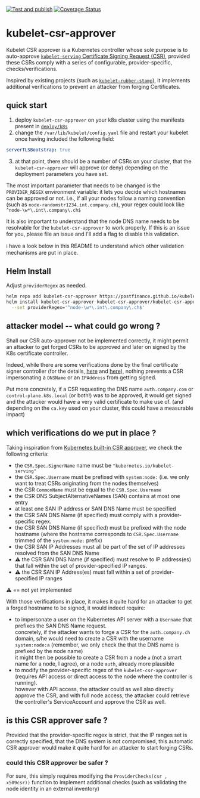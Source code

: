 [![Test and publish](https://github.com/postfinance/kubelet-csr-approver/actions/workflows/publish.yaml/badge.svg)](https://github.com/postfinance/kubelet-csr-approver/actions/workflows/publish.yaml)
[![Coverage Status](https://coveralls.io/repos/github/postfinance/kubelet-csr-approver/badge.svg?branch=main)](https://coveralls.io/github/postfinance/kubelet-csr-approver?branch=main)
# kubelet-csr-approver

Kubelet CSR approver is a Kubernetes controller whose sole purpose is to auto-approve [`kubelet-serving`
Certificate Signing Request (CSR)](https://kubernetes.io/docs/tasks/administer-cluster/kubeadm/kubeadm-certs/#kubelet-serving-certs),
provided these CSRs comply with a series of configurable, provider-specific, checks/verifications.  

Inspired by existing projects (such as [`kubelet-rubber-stamp`](https://github.com/kontena/kubelet-rubber-stamp)), 
it implements additional verifications to prevent an attacker from forging Certificates.

## quick start

1. deploy `kubelet-csr-approver` on your k8s cluster using the manifests present in [`deploy/k8s`](deploy/k8s)
2. change the `/var/lib/kubelet/config.yaml` file and restart your kubelet once having included the following field:
```yaml
serverTLSBootstrap: true
```
3. at that point, there should be a number of CSRs on your cluster, that the `kubelet-csr-approver` will approve (or deny) depending on the deployment parameters you have set.

The most important parameter that needs to be changed is the `PROVIDER_REGEX` environment variable: it lets you
decide which hostnames can be approved or not. i.e., if all your nodes follow a naming convention
(such as `node-randomstr1234.int.company.ch`), your regex could look like `^node-\w*\.int\.company\.ch$`

It is also important to understand that the node DNS name needs to be resolvable for the `kubelet-csr-approver` to work properly.
If this is an issue for you, please file an issue and I'll add a flag to disable this validation.

ℹ have a look below in this README to understand which other validation mechanisms are put in place.

## Helm Install

Adjust `providerRegex` as needed.

```sh
helm repo add kubelet-csr-approver https://postfinance.github.io/kubelet-csr-approver
helm install kubelet-csr-approver kubelet-csr-approver/kubelet-csr-approver -n kube-system \
  --set providerRegex='^node-\w*\.int\.company\.ch$'
```

## attacker model -- what could go wrong ?

Shall our CSR auto-approver not be implemented correctly, it might permit an attacker to get forged CSRs to be 
approved and later on signed by the K8s certificate controller.

Indeed, while there are some verifications done by the final certificate signer controller (for the details, [here](https://github.com/kubernetes/kubernetes/blob/v1.22.2/pkg/controller/certificates/signer/signer.go#L253-L258) and [here](https://github.com/kubernetes/kubernetes/blob/v1.22.2/pkg/apis/certificates/helpers.go#L62-L88)), nothing prevents a CSR impersonating a `DNSName` or an `IPAddress` from getting signed.

Put more concretely, if a CSR requesting the DNS name `auth.company.com` or `control-plane.k8s.local` (or both!) was to be approved, it would get signed and the attacker would have a very valid certificate to make use of. (and depending on the `ca.key` used on your cluster, this could have a measurable impact)

## which verifications do we put in place ?

Taking inspiration from [Kubernetes built-in CSR approver](https://github.com/kubernetes/kubernetes/blob/v1.22.2/pkg/controller/certificates/approver/sarapprove.go), we check the following criteria:

- the `CSR.Spec.SignerName` name must be `"kubernetes.io/kubelet-serving"`
- the `CSR.Spec.Username` must be prefixed with `system:node:` (i.e. we only want to treat CSRs originating from the nodes themselves)
- the CSR `CommonName` must be equal to the `CSR.Spec.Username`
- the CSR DNS SubjectAlternativeNames (SAN) contains at most one entry
- at least one SAN IP address or SAN DNS Name must be specified
- the CSR SAN DNS Name (if specified) must comply with a provider-specific regex.
- the CSR SAN DNS Name (if specified) must be prefixed with the node hostname (where the hostname corresponds to `CSR.Spec.Username` trimmed of the `system:node:` prefix)
- the CSR SAN IP Addresses must all be part of the set of IP addresses resolved from the SAN DNS Name
- ⚠ the CSR SAN DNS Name (if specified) must resolve to IP address(es) that fall within the set of provider-specified IP ranges.
- ⚠ the CSR SAN IP Address(es) must fall within a set of provider-specified IP ranges

⚠ == not yet implemented

With those verifications in place, it makes it quite hard for an attacker to get a forged hostname to be signed, it would indeed require:

- to impersonate a user on the Kubernetes API server with a `Username` that prefixes the SAN DNS Name request. \
concretely, if the attacker wants to forge a CSR for the `auth.company.ch` domain, 
s/he would need to create a CSR with the username `system:node:a` 
(remember, we only check the that the DNS name is prefixed by the node name) \
it might then be possible to create a CSR from a node `a` (not a smart name for a node, I agree), or a node `auth`, already more plausible
- to modify the provider-specific regex of the `kubelet-csr-approver` (requires API access or direct access to the node where the controller is running). \
however with API access, the attacker could as well also directly approve the CSR, and with full node access, the attacker could retrieve the controller's ServiceAccount and approve the CSR as well.

## is this CSR approver safe ?

Provided that the provider-specific regex is strict, that the IP ranges    set is correctly specified, that the DNS system is not compromised, this automatic CSR approver would make it quite hard for an attacker to start forging CSRs.

### could this CSR approver be safer ?

For sure, this simply requires modifying the `ProviderChecks(csr , x509csr))` function to implement additional checks (such as validating the node identity in an external inventory)

